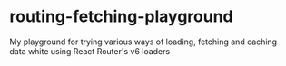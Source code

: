 # routing-fetching-playground
My playground for trying various ways of loading, fetching and caching data white using React Router's v6 loaders
